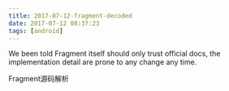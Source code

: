 ```yaml
---
title: 2017-07-12-fragment-decoded
date: 2017-07-12 08:37:23
tags: [android]
---
```


We been told Fragment itself should only trust official docs, the implementation detail are prone to any change any time. 

<!--more-->

Fragment源码解析

